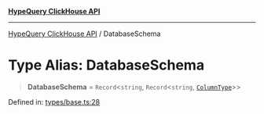 [**HypeQuery ClickHouse API**](../README.md)

***

[HypeQuery ClickHouse API](../globals.md) / DatabaseSchema

# Type Alias: DatabaseSchema

> **DatabaseSchema** = `Record`\<`string`, `Record`\<`string`, [`ColumnType`](ColumnType.md)\>\>

Defined in: [types/base.ts:28](https://github.com/hypequery/hypequery/blob/3a853586c0085fc2ab37dc87d6e763ba6887182a/packages/clickhouse/src/types/base.ts#L28)
